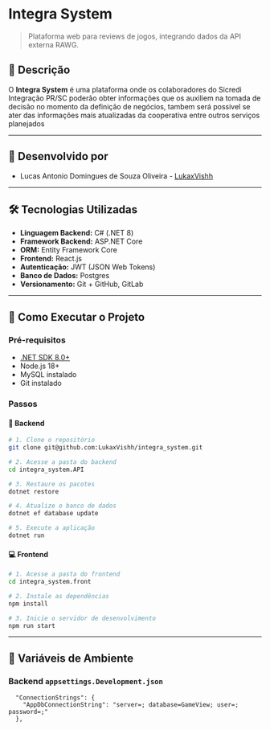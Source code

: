# Integra System

> Plataforma web para reviews de jogos, integrando dados da API externa RAWG.

## 🧾 Descrição

O **Integra System** é uma plataforma onde os colaboradores do Sicredi Integração PR/SC poderão obter informações que os auxiliem na tomada de decisão no momento da definição de negócios, tambem será possivel se ater das informações mais atualizadas da cooperativa entre outros serviços planejados

---

## 👥 Desenvolvido por

- Lucas Antonio Domingues de Souza Oliveira - [LukaxVishh](https://github.com/LukaxVishh)

---

## 🛠️ Tecnologias Utilizadas

- **Linguagem Backend:** C# (.NET 8)
- **Framework Backend:** ASP.NET Core
- **ORM:** Entity Framework Core
- **Frontend:** React.js
- **Autenticação:** JWT (JSON Web Tokens)
- **Banco de Dados:** Postgres
- **Versionamento:** Git + GitHub, GitLab

---

## 🚀 Como Executar o Projeto

### Pré-requisitos

- [.NET SDK 8.0+](https://dotnet.microsoft.com/en-us/download)
- Node.js 18+
- MySQL instalado
- Git instalado

### Passos

#### 🔧 Backend

```bash
# 1. Clone o repositório
git clone git@github.com:LukaxVishh/integra_system.git

# 2. Acesse a pasta do backend
cd integra_system.API

# 3. Restaure os pacotes
dotnet restore

# 4. Atualize o banco de dados
dotnet ef database update

# 5. Execute a aplicação
dotnet run
```

#### 💻 Frontend

```bash
# 1. Acesse a pasta do frontend
cd integra_system.front

# 2. Instale as dependências
npm install

# 3. Inicie o servidor de desenvolvimento
npm run start
```

---

## 🔑 Variáveis de Ambiente

### Backend `appsettings.Development.json`

```
  "ConnectionStrings": {
    "AppDbConnectionString": "server=; database=GameView; user=; password=;"
  },
```
